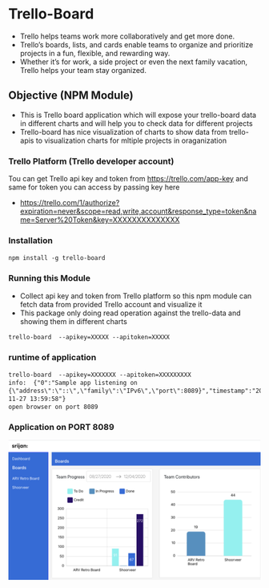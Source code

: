 # Trello-Board

- Trello helps teams work more collaboratively and get more done.
- Trello’s boards, lists, and cards enable teams to organize and prioritize projects in a fun, flexible, and rewarding way.
- Whether it’s for work, a side project or even the next family vacation, Trello helps your team stay organized.

## Objective (NPM Module)
- This is Trello board application which will expose your trello-board data in different charts and will help you to check data for different projects
- Trello-board has nice visualization of charts to show data from trello-apis to visualization charts for mltiple projects in oraganization

### Trello Platform (Trello developer account)

Tou can get Trello api key and token from https://trello.com/app-key and same for token you can access by passing key here 
- https://trello.com/1/authorize?expiration=never&scope=read,write,account&response_type=token&name=Server%20Token&key=XXXXXXXXXXXXXX

### Installation 

```
npm install -g trello-board
```

### Running this Module
- Collect api key and token from Trello platform so this npm module can fetch data from provided Trello account and visualize it
- This package only doing read operation against the trello-data and showing them in different charts 
```
trello-board  --apikey=XXXXX --apitoken=XXXXX
```
### runtime of application
```
trello-board  --apikey=XXXXXXX --apitoken=XXXXXXXXX
info:  {"0":"Sample app listening on {\"address\":\"::\",\"family\":\"IPv6\",\"port\":8089}","timestamp":"2020-11-27 13:59:58"}
open browser on port 8089 
```
### Application on PORT 8089

![alt text](./screens/sample.png "Trello UI")
























